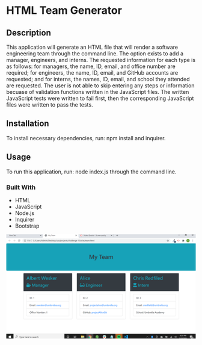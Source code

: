 # HTML Team Generator

## Description 
This application will generate an HTML file that will render a software engineering team through the command line. The option exists to add a manager, engineers, and interns. The requested information for each type is as follows: for managers, the name, ID, email, and office number are required; for engineers, the name, ID, email, and GitHub accounts are requested; and for interns, the names, ID, email, and school they attended are requested. The user is not able to skip entering any steps or information becuase of validation functions written in the JavaScript files. The written JavaScript tests were written to fail first, then the corresponding JavaScript files were written to pass the tests. 

## Installation
To install necessary dependencies, run: npm install and inquirer. 

## Usage
To run this application, run: node index.js through the command line. 

### Built With 

 * HTML
 * JavaScript
 * Node.js
 * Inquirer
 * Bootstrap
 
 ![](assets/media/challenge10screenshot.png)
